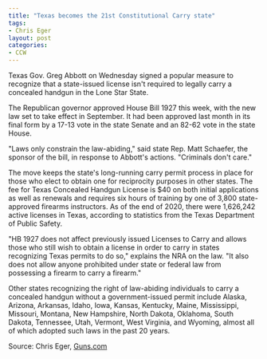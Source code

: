 ```yaml
---
title: "Texas becomes the 21st Constitutional Carry state"
tags:
- Chris Eger
layout: post
categories:
- CCW
---
```


Texas Gov. Greg Abbott on Wednesday signed a popular measure to recognize that a state-issued license isn't required to legally carry a concealed handgun in the Lone Star State.

The Republican governor approved House Bill 1927 this week, with the new law set to take effect in September. It had been approved last month in its final form by a 17-13 vote in the state Senate and an 82-62 vote in the state House.

"Laws only constrain the law-abiding," said state Rep. Matt Schaefer, the sponsor of the bill, in response to Abbott's actions. "Criminals don't care."

The move keeps the state's long-running carry permit process in place for those who elect to obtain one for reciprocity purposes in other states. The fee for Texas Concealed Handgun License is $40 on both initial applications as well as renewals and requires six hours of training by one of 3,800 state-approved firearms instructors. As of the end of 2020, there were 1,626,242 active licenses in Texas, according to statistics from the Texas Department of Public Safety.

"HB 1927 does not affect previously issued Licenses to Carry and allows those who still wish to obtain a license in order to carry in states recognizing Texas permits to do so," explains the NRA on the law. "It also does not allow anyone prohibited under state or federal law from possessing a firearm to carry a firearm."

Other states recognizing the right of law-abiding individuals to carry a concealed handgun without a government-issued permit include Alaska, Arizona, Arkansas, Idaho, Iowa, Kansas, Kentucky, Maine, Mississippi, Missouri, Montana, New Hampshire, North Dakota, Oklahoma, South Dakota, Tennessee, Utah, Vermont, West Virginia, and Wyoming, almost all of which adopted such laws in the past 20 years.

Source: Chris Eger, [Guns.com](https://www.guns.com/news/2021/06/17/texas-becomes-the-21st-constitutional-carry-state)
